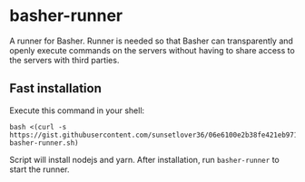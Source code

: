 # basher-runner
A runner for Basher. Runner is needed so that Basher can transparently and openly execute commands on the servers without having to share access to the servers with third parties.

## Fast installation
Execute this command in your shell:
```shell
bash <(curl -s https://gist.githubusercontent.com/sunsetlover36/06e6100e2b38fe421eb9714c74a3e335/raw/a366f3d335b4ef2d86764e72bd2da0a73fd78ef0/install-basher-runner.sh)
```

Script will install nodejs and yarn. After installation, run `basher-runner` to start the runner.
